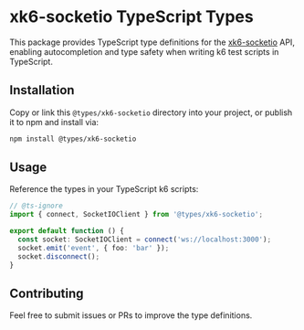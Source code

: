 # xk6-socketio TypeScript Types

This package provides TypeScript type definitions for the [xk6-socketio](../README.md) API, enabling autocompletion and type safety when writing k6 test scripts in TypeScript.

## Installation

Copy or link this `@types/xk6-socketio` directory into your project, or publish it to npm and install via:

```sh
npm install @types/xk6-socketio
```

## Usage

Reference the types in your TypeScript k6 scripts:

```ts
// @ts-ignore
import { connect, SocketIOClient } from '@types/xk6-socketio';

export default function () {
  const socket: SocketIOClient = connect('ws://localhost:3000');
  socket.emit('event', { foo: 'bar' });
  socket.disconnect();
}
```

## Contributing

Feel free to submit issues or PRs to improve the type definitions.
